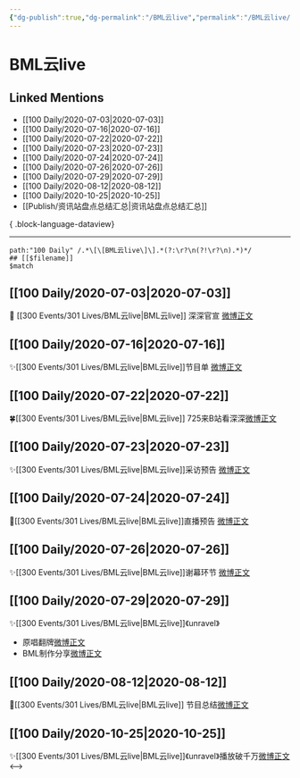 ```yaml
---
{"dg-publish":true,"dg-permalink":"/BML云live","permalink":"/BML云live/","created":"2023-04-06T19:47:27.000+08:00","updated":"2023-04-10T16:13:35.000+08:00"}
---
```


# BML云live

## Linked Mentions
- [[100 Daily/2020-07-03\|2020-07-03]]
- [[100 Daily/2020-07-16\|2020-07-16]]
- [[100 Daily/2020-07-22\|2020-07-22]]
- [[100 Daily/2020-07-23\|2020-07-23]]
- [[100 Daily/2020-07-24\|2020-07-24]]
- [[100 Daily/2020-07-26\|2020-07-26]]
- [[100 Daily/2020-07-29\|2020-07-29]]
- [[100 Daily/2020-08-12\|2020-08-12]]
- [[100 Daily/2020-10-25\|2020-10-25]]
- [[Publish/资讯站盘点总结汇总\|资讯站盘点总结汇总]]

{ .block-language-dataview}

---

```expander
path:"100 Daily" /.*\[\[BML云live\]\].*(?:\r?\n(?!\r?\n).*)*/
## [[$filename]]
$match
```
## [[100 Daily/2020-07-03\|2020-07-03]]
🌱 [[300 Events/301 Lives/BML云live\|BML云live]] 深深官宣 [微博正文](https://m.weibo.cn/6466290670/4522576623320240)
## [[100 Daily/2020-07-16\|2020-07-16]]
✨[[300 Events/301 Lives/BML云live\|BML云live]]节目单 [微博正文](https://m.weibo.cn/6466290670/4527406331994977)
## [[100 Daily/2020-07-22\|2020-07-22]]
🍀[[300 Events/301 Lives/BML云live\|BML云live]] 725来B站看深深[微博正文](https://m.weibo.cn/6466290670/4529611634121982)
## [[100 Daily/2020-07-23\|2020-07-23]]
✨[[300 Events/301 Lives/BML云live\|BML云live]]采访预告 [微博正文](https://m.weibo.cn/6466290670/4529830164697008)
## [[100 Daily/2020-07-24\|2020-07-24]]
🌟[[300 Events/301 Lives/BML云live\|BML云live]]直播预告 [微博正文](https://m.weibo.cn/6466290670/4530291832788098)
## [[100 Daily/2020-07-26\|2020-07-26]]
✨[[300 Events/301 Lives/BML云live\|BML云live]]谢幕环节 [微博正文](https://m.weibo.cn/6466290670/4530905480174173)
## [[100 Daily/2020-07-29\|2020-07-29]]
✨[[300 Events/301 Lives/BML云live\|BML云live]]《unravel》
- 原唱翻牌[微博正文](https://m.weibo.cn/6466290670/4532109501007662)
- BML制作分享[微博正文](https://m.weibo.cn/6466290670/4532073904481523)

## [[100 Daily/2020-08-12\|2020-08-12]]
💫[[300 Events/301 Lives/BML云live\|BML云live]] 节目总结[微博正文](https://m.weibo.cn/6466290670/4537207249973759)
## [[100 Daily/2020-10-25\|2020-10-25]]
✨[[300 Events/301 Lives/BML云live\|BML云live]]《unravel》播放破千万[微博正文](https://m.weibo.cn/6466290670/4563925271842524)
<-->